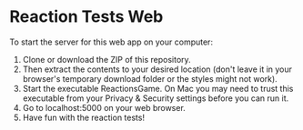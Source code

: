 # Reaction Tests Web

To start the server for this web app on your computer:
1. Clone or download the ZIP of this repository.
2. Then extract the contents to your desired location (don't leave it in your browser's temporary download folder or the styles might not work).
3. Start the executable ReactionsGame. On Mac you may need to trust this executable from your Privacy & Security settings before you can run it.
4. Go to localhost:5000 on your web browser.
5. Have fun with the reaction tests!